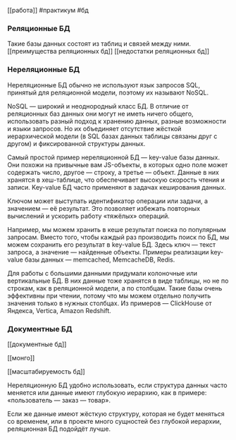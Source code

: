 [[работа]] #практикум #бд
### Реляционные БД

Такие базы данных состоят из таблиц и связей между ними. 
[[преимущества реляционных бд]]
[[недостатки реляционных бд]]

### Нереляционные БД


Нереляционные БД обычно не используют язык запросов SQL, принятый для реляционной модели, поэтому их называют NoSQL.

NoSQL — широкий и неоднородный класс БД. В отличие от реляционных баз данных они могут не иметь ничего общего, использовать разный подход к хранению данных, разные возможности и языки запросов. Но их объединяет отсутствие жёсткой иерархической модели (в SQL базах данных таблицы связаны друг с другом) и фиксированной структуры данных.

Самый простой пример нереляционной БД — key-value базы данных. Они похожи на привычные вам JS-объекты, в которых одно поле может содержать число, другое — строку, а третье — объект. Данные в них хранятся в хеш-таблице, что обеспечивает высокую скорость чтения и записи. Key-value БД часто применяют в задачах кеширования данных.

Ключом может выступать идентификатор операции или задачи, а значением — её результат. Это позволяет избежать повторных вычислений и ускорить работу «тяжёлых» операций.

Например, мы можем хранить в кеше результат поиска по популярным запросам. Вместо того, чтобы каждый раз производить поиск по БД, мы можем сохранить его результат в key-value БД. Здесь ключ — текст запроса, а значение — найденные объекты. Примеры реализации key-value базы данных — memcached, MemcacheDB, Redis.


Для работы с большими данными придумали колоночные или вертикальные БД. В них данные тоже хранятся в виде таблицы, но не по строкам, как в реляционной модели, а по столбцам. Такие базы очень эффективны при чтении, потому что мы можем отдельно получить значения только в нужных столбцах. Из примеров — ClickHouse от Яндекса, Vertica, Amazon Redshift. 

### Документные БД

[[документные бд]]

[[монго]]

[[масштабируемость бд]]


Нереляционную БД удобно использовать, если структура данных часто меняется или данные имеют глубокую иерархию, как в примере: «пользователь — заказ — товар».

Если же данные имеют жёсткую структуру, которая не будет меняться со временем, или в проекте много сущностей без глубокой иерархии, реляционная БД подойдёт лучше.
